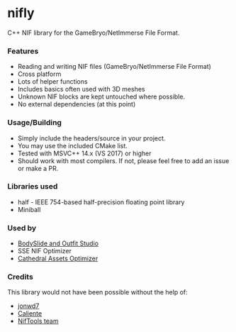 # nifly
C++ NIF library for the GameBryo/NetImmerse File Format.

### Features
- Reading and writing NIF files (GameBryo/NetImmerse File Format)
- Cross platform
- Lots of helper functions
- Includes basics often used with 3D meshes
- Unknown NIF blocks are kept untouched where possible.
- No external dependencies (at this point)

### Usage/Building
- Simply include the headers/source in your project.
- You may use the included CMake list.
- Tested with MSVC++ 14.x (VS 2017) or higher
- Should work with most compilers. If not, please feel free to add an issue or make a PR.

### Libraries used
- half - IEEE 754-based half-precision floating point library
- Miniball

### Used by
- [BodySlide and Outfit Studio](https://github.com/ousnius/BodySlide-and-Outfit-Studio)
- SSE NIF Optimizer
- [Cathedral Assets Optimizer](https://gitlab.com/G_ka/Cathedral_Assets_Optimizer)

### Credits
This library would not have been possible without the help of:
- [jonwd7](https://github.com/jonwd7)
- [Caliente](https://github.com/Caliente8)
- [NifTools team](https://www.niftools.org/)
